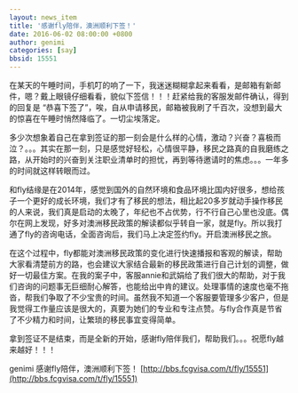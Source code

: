 ```yaml
---
layout: news_item
title: '感谢fly陪伴，澳洲顺利下签！'
date: 2016-06-02 08:00:00 +0800
author: genimi
categories: [say]
bbsid: 15551
---
```


在某天的午睡时间，手机叮的响了一下，我迷迷糊糊拿起来看看，是邮箱有新邮件，嗯？戴上眼镜仔细看看，貌似下签信！！！赶紧给我的客服发邮件确认，得到的回复是  “恭喜下签了”，唉，自从申请移民，邮箱被我刷了千百次，没想到最大的惊喜在午睡时悄然降临了。一切尘埃落定。

多少次想象着自己在拿到签证的那一刻会是什么样的心情，激动？兴奋？喜极而泣？。。。其实在那一刻，只是感觉好轻松，心情很平静，移民之路真的自我磨练之路，从开始时的兴奋到关注职业清单时的担忧，再到等待邀请时的焦虑。。。一年多的时间就这样转眼而过。

和fly结缘是在2014年，感觉到国外的自然环境和食品环境比国内好很多，想给孩子一个更好的成长环境，我们才有了移民的想法，相比起20多岁就动手操作移民的人来说，我们真是启动的太晚了，年纪也不占优势，行不行自己心里也没底。偶尔在网上发现，好多对澳洲移民政策的解读都似乎转自一家，就是fly。所以我打通了fly的咨询电话，全面咨询后，我们马上决定签约fly。开启澳洲移民之旅。

在这个过程中，fly都能对澳洲移民政策的变化进行快速播报和客观的解读，帮助大家看清楚前方的路，也会建议大家结合最新的移民政策进行自己计划的调整，做好一切最佳方案。在我的案子中，客服annie和武娟给了我们很大的帮助，对于我们咨询的问题事无巨细耐心解答，也能给出中肯的建议。处理事情的速度也毫不拖沓，帮我们争取了不少宝贵的时间。虽然我不知道一个客服要管理多少客户，但是我觉得工作量应该是很大的，真要为她们的专业和专注点赞。与fly合作真是节省了不少精力和时间，让繁琐的移民事宜变得简单。

拿到签证不是结束，而是全新的开始，感谢fly陪伴我们，帮助我们。。。祝愿fly越来越好！！！

genimi 感谢fly陪伴，澳洲顺利下签！ [http://bbs.fcgvisa.com/t/fly/15551](http://bbs.fcgvisa.com/t/fly/15551)